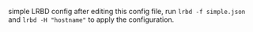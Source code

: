 simple LRBD config
after editing this config file, run `lrbd -f simple.json` and `lrbd -H "hostname"` to apply the configuration.
